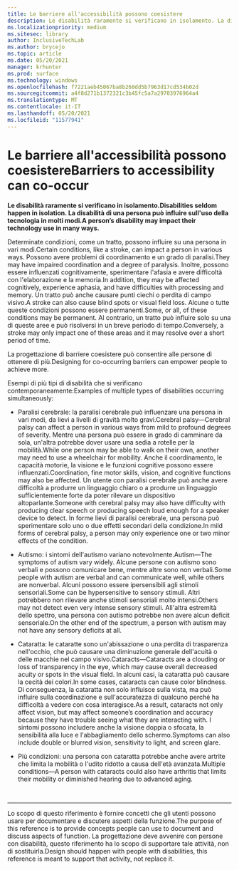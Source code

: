 ```yaml
---
title: Le barriere all'accessibilità possono coesistere
description: Le disabilità raramente si verificano in isolamento. La disabilità di una persona può influire sull'uso della tecnologia in molti modi
ms.localizationpriority: medium
ms.sitesec: library
author: InclusiveTechLab
ms.author: brycejo
ms.topic: article
ms.date: 05/20/2021
manager: krhunter
ms.prod: surface
ms.technology: windows
ms.openlocfilehash: f7221aeb45067ba8b260dd5b7963d17cd534b02d
ms.sourcegitcommit: a4f8d271b1372321c3b45fc5a7a29703976964a4
ms.translationtype: MT
ms.contentlocale: it-IT
ms.lasthandoff: 05/20/2021
ms.locfileid: "11577941"
---
```

# <a name="barriers-to-accessibility-can-co-occur"></a><span data-ttu-id="fb0c4-104">Le barriere all'accessibilità possono coesistere</span><span class="sxs-lookup"><span data-stu-id="fb0c4-104">Barriers to accessibility can co-occur</span></span>

**<span data-ttu-id="fb0c4-105">Le disabilità raramente si verificano in isolamento.</span><span class="sxs-lookup"><span data-stu-id="fb0c4-105">Disabilities seldom happen in isolation.</span></span> <span data-ttu-id="fb0c4-106">La disabilità di una persona può influire sull'uso della tecnologia in molti modi.</span><span class="sxs-lookup"><span data-stu-id="fb0c4-106">A person’s disability may impact their technology use in many ways.</span></span>**

<span data-ttu-id="fb0c4-107">Determinate condizioni, come un tratto, possono influire su una persona in vari modi.</span><span class="sxs-lookup"><span data-stu-id="fb0c4-107">Certain conditions, like a stroke, can impact a person in various ways.</span></span> <span data-ttu-id="fb0c4-108">Possono avere problemi di coordinamento e un grado di paralisi.</span><span class="sxs-lookup"><span data-stu-id="fb0c4-108">They may have impaired coordination and a degree of paralysis.</span></span> <span data-ttu-id="fb0c4-109">Inoltre, possono essere influenzati cognitivamente, sperimentare l'afasia e avere difficoltà con l'elaborazione e la memoria.</span><span class="sxs-lookup"><span data-stu-id="fb0c4-109">In addition, they may be affected cognitively, experience aphasia, and have difficulties with processing and memory.</span></span> <span data-ttu-id="fb0c4-110">Un tratto può anche causare punti ciechi o perdita di campo visivo.</span><span class="sxs-lookup"><span data-stu-id="fb0c4-110">A stroke can also cause blind spots or visual field loss.</span></span> <span data-ttu-id="fb0c4-111">Alcune o tutte queste condizioni possono essere permanenti.</span><span class="sxs-lookup"><span data-stu-id="fb0c4-111">Some, or all, of these conditions may be permanent.</span></span> <span data-ttu-id="fb0c4-112">Al contrario, un tratto può influire solo su una di queste aree e può risolversi in un breve periodo di tempo.</span><span class="sxs-lookup"><span data-stu-id="fb0c4-112">Conversely, a stroke may only impact one of these areas and it may resolve over a short period of time.</span></span>

<span data-ttu-id="fb0c4-113">La progettazione di barriere coesistere può consentire alle persone di ottenere di più.</span><span class="sxs-lookup"><span data-stu-id="fb0c4-113">Designing for co-occurring barriers can empower people to achieve more.</span></span>

<span data-ttu-id="fb0c4-114">Esempi di più tipi di disabilità che si verificano contemporaneamente:</span><span class="sxs-lookup"><span data-stu-id="fb0c4-114">Examples of multiple types of disabilities occurring simultaneously:</span></span> 

* <span data-ttu-id="fb0c4-115">Paralisi cerebrale: la paralisi cerebrale può influenzare una persona in vari modi, da lievi a livelli di gravità molto gravi.</span><span class="sxs-lookup"><span data-stu-id="fb0c4-115">Cerebral palsy—Cerebral palsy can affect a person in various ways from mild to profound degrees of severity.</span></span> <span data-ttu-id="fb0c4-116">Mentre una persona può essere in grado di camminare da sola, un'altra potrebbe dover usare una sedia a rotelle per la mobilità.</span><span class="sxs-lookup"><span data-stu-id="fb0c4-116">While one person may be able to walk on their own, another may need to use a wheelchair for mobility.</span></span> <span data-ttu-id="fb0c4-117">Anche il coordinamento, le capacità motorie, la visione e le funzioni cognitive possono essere influenzati.</span><span class="sxs-lookup"><span data-stu-id="fb0c4-117">Coordination, fine motor skills, vision, and cognitive functions may also be affected.</span></span> <span data-ttu-id="fb0c4-118">Un utente con paralisi cerebrale può anche avere difficoltà a produrre un linguaggio chiaro o a produrre un linguaggio sufficientemente forte da poter rilevare un dispositivo altoparlante.</span><span class="sxs-lookup"><span data-stu-id="fb0c4-118">Someone with cerebral palsy may also have difficulty with producing clear speech or producing speech loud enough for a speaker device to detect.</span></span> <span data-ttu-id="fb0c4-119">In forme lievi di paralisi cerebrale, una persona può sperimentare solo uno o due effetti secondari della condizione.</span><span class="sxs-lookup"><span data-stu-id="fb0c4-119">In mild forms of cerebral palsy, a person may only experience one or two minor effects of the condition.</span></span>

* <span data-ttu-id="fb0c4-120">Autismo: i sintomi dell'autismo variano notevolmente.</span><span class="sxs-lookup"><span data-stu-id="fb0c4-120">Autism—The symptoms of autism vary widely.</span></span> <span data-ttu-id="fb0c4-121">Alcune persone con autismo sono verbali e possono comunicare bene, mentre altre sono non verbali.</span><span class="sxs-lookup"><span data-stu-id="fb0c4-121">Some people with autism are verbal and can communicate well, while others are nonverbal.</span></span> <span data-ttu-id="fb0c4-122">Alcuni possono essere ipersensibili agli stimoli sensoriali.</span><span class="sxs-lookup"><span data-stu-id="fb0c4-122">Some can be hypersensitive to sensory stimuli.</span></span> <span data-ttu-id="fb0c4-123">Altri potrebbero non rilevare anche stimoli sensoriali molto intensi.</span><span class="sxs-lookup"><span data-stu-id="fb0c4-123">Others may not detect even very intense sensory stimuli.</span></span> <span data-ttu-id="fb0c4-124">All'altra estremità dello spettro, una persona con autismo potrebbe non avere alcun deficit sensoriale.</span><span class="sxs-lookup"><span data-stu-id="fb0c4-124">On the other end of the spectrum, a person with autism may not have any sensory deficits at all.</span></span>

* <span data-ttu-id="fb0c4-125">Cataratta: le cataratte sono un'abissazione o una perdita di trasparenza nell'occhio, che può causare una diminuzione generale dell'acuità o delle macchie nel campo visivo.</span><span class="sxs-lookup"><span data-stu-id="fb0c4-125">Cataracts—Cataracts are a clouding or loss of transparency in the eye, which may cause overall decreased acuity or spots in the visual field.</span></span> <span data-ttu-id="fb0c4-126">In alcuni casi, la cataratta può causare la cecità dei colori.</span><span class="sxs-lookup"><span data-stu-id="fb0c4-126">In some cases, cataracts can cause color blindness.</span></span> <span data-ttu-id="fb0c4-127">Di conseguenza, la cataratta non solo influisce sulla vista, ma può influire sulla coordinazione e sull'accuratezza di qualcuno perché ha difficoltà a vedere con cosa interagisce.</span><span class="sxs-lookup"><span data-stu-id="fb0c4-127">As a result, cataracts not only affect vision, but may affect someone’s coordination and accuracy because they have trouble seeing what they are interacting with.</span></span> <span data-ttu-id="fb0c4-128">I sintomi possono includere anche la visione doppia o sfocata, la sensibilità alla luce e l'abbagliamento dello schermo.</span><span class="sxs-lookup"><span data-stu-id="fb0c4-128">Symptoms can also include double or blurred vision, sensitivity to light, and screen glare.</span></span> 

* <span data-ttu-id="fb0c4-129">Più condizioni: una persona con cataratta potrebbe anche avere artrite che limita la mobilità o l'udito ridotto a causa dell'età avanzata.</span><span class="sxs-lookup"><span data-stu-id="fb0c4-129">Multiple conditions—A person with cataracts could also have arthritis that limits their mobility or diminished hearing due to advanced aging.</span></span>


&nbsp;

[comment]: # (Piè di pagina)
___
<span data-ttu-id="fb0c4-131">Lo scopo di questo riferimento è fornire concetti che gli utenti possono usare per documentare e discutere aspetti della funzione.</span><span class="sxs-lookup"><span data-stu-id="fb0c4-131">The purpose of this reference is to provide concepts people can use to document and discuss aspects of function.</span></span> <span data-ttu-id="fb0c4-132">La progettazione deve avvenire con persone con disabilità, questo riferimento ha lo scopo di supportare tale attività, non di sostituirla.</span><span class="sxs-lookup"><span data-stu-id="fb0c4-132">Design should happen with people with disabilities, this reference is meant to support that activity, not replace it.</span></span> 
